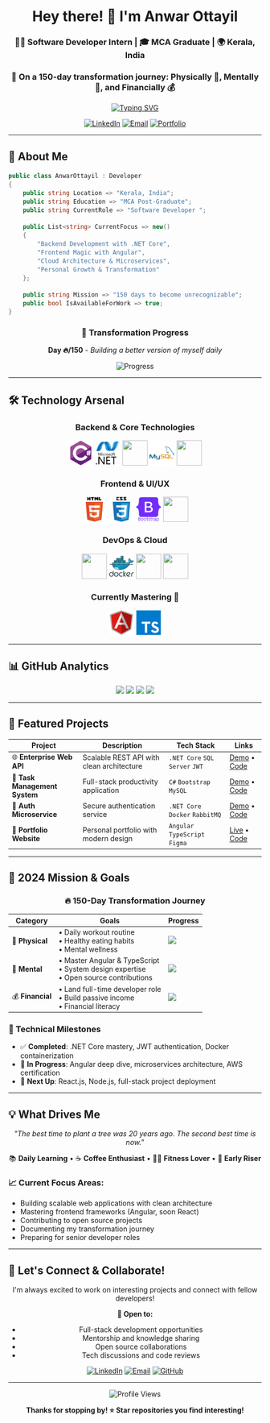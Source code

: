 <div align="center">

# Hey there! 👋 I'm Anwar Ottayil

### 🧑‍💻 **Software Developer Intern** | 🎓 **MCA Graduate** | 🌍 **Kerala, India**
### 🚀 On a **150-day transformation journey**: Physically 💪, Mentally 🧠, and Financially 💰

[![Typing SVG](https://readme-typing-svg.herokuapp.com?font=Fira+Code&pause=1000&color=F75C7E&center=true&vCenter=true&width=435&lines=Full-Stack+Developer;.NET+%26+Angular+Enthusiast;Always+Learning+New+Things;Building+Amazing+Projects)](https://git.io/typing-svg)

[![LinkedIn](https://img.shields.io/badge/LinkedIn-0077B5?style=for-the-badge&logo=linkedin&logoColor=white)](https://www.linkedin.com/in/anwar-ottayil/)
[![Email](https://img.shields.io/badge/Email-D14836?style=for-the-badge&logo=gmail&logoColor=white)](mailto:your.email@example.com)
[![Portfolio](https://img.shields.io/badge/Portfolio-FF5722?style=for-the-badge&logo=todoist&logoColor=white)](#)

</div>

---

## 🚀 About Me

```csharp
public class AnwarOttayil : Developer
{
    public string Location => "Kerala, India";
    public string Education => "MCA Post-Graduate";
    public string CurrentRole => "Software Developer ";
    
    public List<string> CurrentFocus => new()
    {
        "Backend Development with .NET Core",
        "Frontend Magic with Angular",
        "Cloud Architecture & Microservices",
        "Personal Growth & Transformation"
    };
    
    public string Mission => "150 days to become unrecognizable";
    public bool IsAvailableForWork => true;
}
```

<div align="center">

### 🎯 **Transformation Progress**
**Day 🔥/150** - *Building a better version of myself daily*

![Progress](https://progress-bar.dev/65/?scale=150&title=Days%20Complete&width=400&color=babaca&suffix=/150)

</div>

---

## 🛠️ **Technology Arsenal**

<div align="center">

### **Backend & Core Technologies**
<img src="https://raw.githubusercontent.com/devicons/devicon/master/icons/csharp/csharp-original.svg" width="50" height="50"/>
<img src="https://raw.githubusercontent.com/devicons/devicon/master/icons/dot-net/dot-net-original-wordmark.svg" width="50" height="50"/>
<img src="https://www.svgrepo.com/show/303229/microsoft-sql-server-logo.svg" width="50" height="50"/>
<img src="https://raw.githubusercontent.com/devicons/devicon/master/icons/mysql/mysql-original-wordmark.svg" width="50" height="50"/>
<img src="https://www.vectorlogo.zone/logos/rabbitmq/rabbitmq-icon.svg" width="50" height="50"/>

### **Frontend & UI/UX**
<img src="https://raw.githubusercontent.com/devicons/devicon/master/icons/html5/html5-original-wordmark.svg" width="50" height="50"/>
<img src="https://raw.githubusercontent.com/devicons/devicon/master/icons/css3/css3-original-wordmark.svg" width="50" height="50"/>
<img src="https://raw.githubusercontent.com/devicons/devicon/master/icons/bootstrap/bootstrap-plain-wordmark.svg" width="50" height="50"/>
<img src="https://www.vectorlogo.zone/logos/figma/figma-icon.svg" width="50" height="50"/>

### **DevOps & Cloud**
<img src="https://www.vectorlogo.zone/logos/microsoft_azure/microsoft_azure-icon.svg" width="50" height="50"/>
<img src="https://raw.githubusercontent.com/devicons/devicon/master/icons/docker/docker-original-wordmark.svg" width="50" height="50"/>
<img src="https://www.vectorlogo.zone/logos/git-scm/git-scm-icon.svg" width="50" height="50"/>
<img src="https://www.vectorlogo.zone/logos/getpostman/getpostman-icon.svg" width="50" height="50"/>

### **Currently Mastering** 🌱
<img src="https://raw.githubusercontent.com/devicons/devicon/master/icons/angularjs/angularjs-original.svg" width="50" height="50"/>
<img src="https://raw.githubusercontent.com/devicons/devicon/master/icons/typescript/typescript-original.svg" width="50" height="50"/>

</div>

---

## 📊 **GitHub Analytics**

<div align="center">
  
<img height="180em" src="https://github-readme-stats.vercel.app/api?username=Anwar-Ottayil&show_icons=true&theme=radical&hide_border=true&count_private=true"/>
<img height="180em" src="https://github-readme-stats.vercel.app/api/top-langs/?username=Anwar-Ottayil&layout=compact&theme=radical&hide_border=true"/>

<img src="https://github-readme-streak-stats.herokuapp.com/?user=Anwar-Ottayil&theme=radical&hide_border=true"/>

<img src="https://github-readme-activity-graph.vercel.app/graph?username=Anwar-Ottayil&theme=react-dark&hide_border=true"/>

</div>

---

## 🎨 **Featured Projects**

<div align="center">

| Project | Description | Tech Stack | Links |
|---------|-------------|------------|-------|
| 🌐 **Enterprise Web API** | Scalable REST API with clean architecture | `.NET Core` `SQL Server` `JWT` | [Demo](#) • [Code](#) |
| 📱 **Task Management System** | Full-stack productivity application | `C#` `Bootstrap` `MySQL` | [Demo](#) • [Code](#) |
| 🔐 **Auth Microservice** | Secure authentication service | `.NET Core` `Docker` `RabbitMQ` | [Demo](#) • [Code](#) |
| 🎯 **Portfolio Website** | Personal portfolio with modern design | `Angular` `TypeScript` `Figma` | [Live](#) • [Code](#) |

</div>

---

## 🎯 **2024 Mission & Goals**

<div align="center">

### **🔥 150-Day Transformation Journey**

| Category | Goals | Progress |
|----------|-------|----------|
| 💪 **Physical** | • Daily workout routine<br>• Healthy eating habits<br>• Mental wellness | ![](https://progress-bar.dev/70/?scale=100&width=200&color=00ff00) |
| 🧠 **Mental** | • Master Angular & TypeScript<br>• System design expertise<br>• Open source contributions | ![](https://progress-bar.dev/65/?scale=100&width=200&color=0099ff) |
| 💰 **Financial** | • Land full-time developer role<br>• Build passive income<br>• Financial literacy | ![](https://progress-bar.dev/40/?scale=100&width=200&color=ff6600) |

</div>

### **🚀 Technical Milestones**

- ✅ **Completed**: .NET Core mastery, JWT authentication, Docker containerization
- 🔄 **In Progress**: Angular deep dive, microservices architecture, AWS certification
- 🎯 **Next Up**: React.js, Node.js, full-stack project deployment

---

## 💡 **What Drives Me**

<div align="center">

*"The best time to plant a tree was 20 years ago. The second best time is now."*

📚 **Daily Learning** • ☕ **Coffee Enthusiast** • 🏃‍♂️ **Fitness Lover** • 🌅 **Early Riser**

</div>

### **📈 Current Focus Areas:**
- Building scalable web applications with clean architecture
- Mastering frontend frameworks (Angular, soon React)
- Contributing to open source projects
- Documenting my transformation journey
- Preparing for senior developer roles

---

## 🤝 **Let's Connect & Collaborate!**

<div align="center">

I'm always excited to work on interesting projects and connect with fellow developers!

**💬 Open to:**
- Full-stack development opportunities
- Mentorship and knowledge sharing  
- Open source collaborations
- Tech discussions and code reviews

[![LinkedIn](https://img.shields.io/badge/LinkedIn-Connect-0077B5?style=for-the-badge&logo=linkedin&logoColor=white)](https://www.linkedin.com/in/anwar-ottayil/)
[![Email](https://img.shields.io/badge/Email-Let's%20Chat-D14836?style=for-the-badge&logo=gmail&logoColor=white)](mailto:your.email@example.com)
[![GitHub](https://img.shields.io/badge/GitHub-Follow-181717?style=for-the-badge&logo=github&logoColor=white)](https://github.com/Anwar-Ottayil)

---

<img src="https://komarev.com/ghpvc/?username=Anwar-Ottayil&label=Profile%20Views&color=0e75b6&style=flat" alt="Profile Views" />

**Thanks for stopping by! ⭐ Star repositories you find interesting!**

</div>
